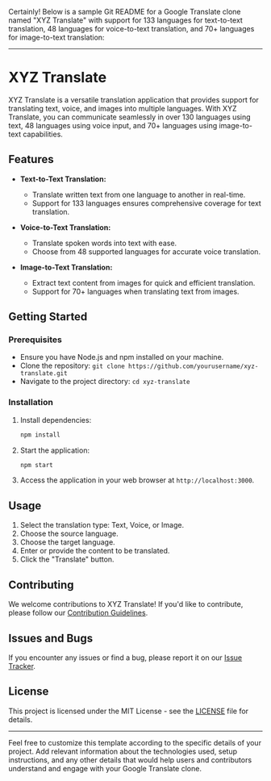 Certainly! Below is a sample Git README for a Google Translate clone named "XYZ Translate" with support for 133 languages for text-to-text translation, 48 languages for voice-to-text translation, and 70+ languages for image-to-text translation:

---

# XYZ Translate

XYZ Translate is a versatile translation application that provides support for translating text, voice, and images into multiple languages. With XYZ Translate, you can communicate seamlessly in over 130 languages using text, 48 languages using voice input, and 70+ languages using image-to-text capabilities.

## Features

- **Text-to-Text Translation:**
  - Translate written text from one language to another in real-time.
  - Support for 133 languages ensures comprehensive coverage for text translation.

- **Voice-to-Text Translation:**
  - Translate spoken words into text with ease.
  - Choose from 48 supported languages for accurate voice translation.

- **Image-to-Text Translation:**
  - Extract text content from images for quick and efficient translation.
  - Support for 70+ languages when translating text from images.

## Getting Started

### Prerequisites

- Ensure you have Node.js and npm installed on your machine.
- Clone the repository: `git clone https://github.com/yourusername/xyz-translate.git`
- Navigate to the project directory: `cd xyz-translate`

### Installation

1. Install dependencies:
   ```bash
   npm install
   ```

2. Start the application:
   ```bash
   npm start
   ```

3. Access the application in your web browser at `http://localhost:3000`.

## Usage

1. Select the translation type: Text, Voice, or Image.
2. Choose the source language.
3. Choose the target language.
4. Enter or provide the content to be translated.
5. Click the "Translate" button.

## Contributing

We welcome contributions to XYZ Translate! If you'd like to contribute, please follow our [Contribution Guidelines](CONTRIBUTING.md).

## Issues and Bugs

If you encounter any issues or find a bug, please report it on our [Issue Tracker](https://github.com/yourusername/xyz-translate/issues).

## License

This project is licensed under the MIT License - see the [LICENSE](LICENSE) file for details.

---

Feel free to customize this template according to the specific details of your project. Add relevant information about the technologies used, setup instructions, and any other details that would help users and contributors understand and engage with your Google Translate clone.
